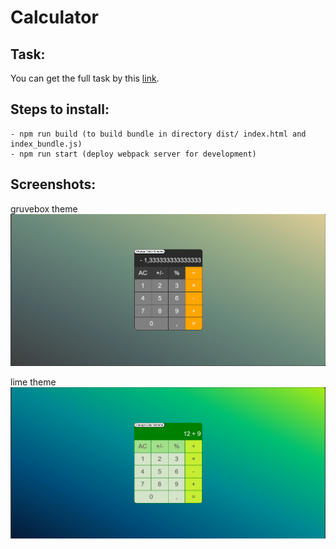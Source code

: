 # Calculator

## Task:

You can get the full task by this [link](https://docs.google.com/document/d/1zpXXeSae-BlcxPKgw3DhxZA92cspVailrPYoaXSYrW8/edit?tab=t.0).

## Steps to install:

    - npm run build (to build bundle in directory dist/ index.html and index_bundle.js)
    - npm run start (deploy webpack server for development)

## Screenshots:

gruvebox theme
![the gruvebox theme](./assets/images/gruvebox.png)

lime theme
![the lime theme](./assets/images/lime.png)
